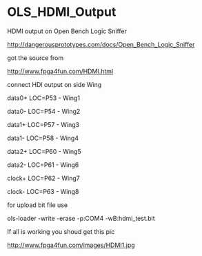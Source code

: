 # OLS_HDMI_Output
HDMI output on Open Bench Logic Sniffer

http://dangerousprototypes.com/docs/Open_Bench_Logic_Sniffer

got the source from

http://www.fpga4fun.com/HDMI.html

connect HDI output on side Wing 

data0+ LOC=P53 - Wing1

data0- LOC=P54 - Wing2

data1+ LOC=P57 - Wing3

data1- LOC=P58 - Wing4

data2+ LOC=P60 - Wing5

data2- LOC=P61 - Wing6

clock+ LOC=P62 - Wing7

clock- LOC=P63 - Wing8

for upload bit file use 

ols-loader -write -erase -p:COM4 -wB:hdmi_test.bit

If all is working you shoud get this pic

http://www.fpga4fun.com/images/HDMI1.jpg
